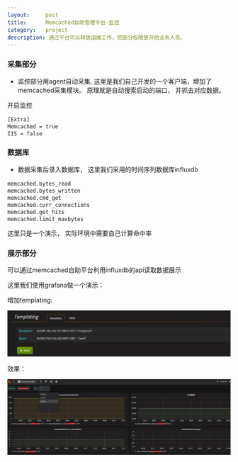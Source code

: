 ```yaml
---
layout:     post
title:      Memcached自助管理平台-监控
category:   project
description: 通过平台可以释放运维工作，把部分权限放开给业务人员。
---
```


### 采集部分

- 监控部分用agent自动采集, 这里是我们自己开发的一个客户端，增加了memcached采集模块。
原理就是自动搜索启动的端口， 并抓去对应数据。

开启监控

```
[Extra]
Memcached = true
IIS = false
```

### 数据库
- 数据采集后录入数据库， 这里我们采用的时间序列数据库influxdb

```
memcached.bytes_read
memcached.bytes_written
memcached.cmd_get
memcached.curr_connections
memcached.get_hits
memcached.limit_maxbytes
```

这里只是一个演示， 实际环境中需要自己计算命中率


###  展示部分
可以通过memcached自助平台利用influxdb的api读取数据展示

这里我们使用grafana做一个演示：

增加templating:

![image](/images/memc/grafana2.jpg)


效果：

![image](/images/memc/grafana3.jpg)





 



